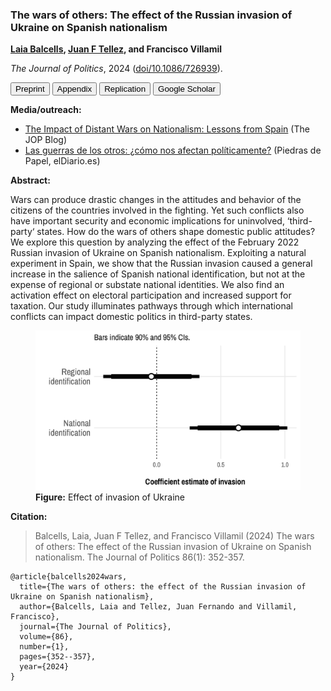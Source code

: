 ### The wars of others: The effect of the Russian invasion of Ukraine on Spanish nationalism

**[Laia Balcells](https://www.laiabalcells.com/), [Juan F Tellez](https://juanftellez.com/), and Francisco Villamil**

*The Journal of Politics*, 2024 ([doi/10.1086/726939](https://doi.org/10.1086/726939)).

<a href="https://nbviewer.org/github/franvillamil/franvillamil.github.io/blob/master/files/pubs/preprint_Balcells_Tellez_Villamil_JOP.pdf" target="_blank"><button type="button button1">Preprint</button></a> <a href="https://nbviewer.org/github/franvillamil/franvillamil.github.io/blob/master/files/pubs/appendix_Balcells_Tellez_Villamil_JOP.PNXFD6" target="_blank"><button type="button button1">Appendix</button></a> <a href="https://doi.org/10.7910/DVN/COS3BS" target="_blank"><button type="button button1">Replication</button></a> <a href="https://scholar.google.com/citations?view_op=view_citation&hl=en&user=G10YqfQAAAAJ&citation_for_view=G10YqfQAAAAJ:_FxGoFyzp5QC"><button type="button button1">Google Scholar</button></a>

**Media/outreach:**

- [The Impact of Distant Wars on Nationalism: Lessons from Spain](https://jop.blogs.uni-hamburg.de/the-impact-of-distant-wars-on-nationalism-lessons-from-spain/) (The JOP Blog)
- [Las guerras de los otros: ¿cómo nos afectan políticamente?](https://www.eldiario.es/piedrasdepapel/guerras-afectan-politicamente_132_10640558.html) (Piedras de Papel, elDiario.es)

**Abstract:**

Wars can produce drastic changes in the attitudes and behavior of the citizens of the countries involved in the fighting. Yet such conflicts also have important security and economic implications for uninvolved, ‘third-party‘ states. How do the wars of others shape domestic public attitudes? We explore this question by analyzing the effect of the February 2022 Russian invasion of Ukraine on Spanish nationalism. Exploiting a natural experiment in Spain, we show that the Russian invasion caused a general increase in the salience of Spanish national identification, but not at the expense of regional or substate national identities. We also find an activation effect on electoral participation and increased support for taxation. Our study illuminates pathways through which international conflicts can impact domestic politics in third-party states.

<figure>
<img src="https://github.com/franvillamil/franvillamil.github.io/raw/master/pubs/img/effect_ukraine.jpg">
<figcaption><b>Figure:</b> Effect of invasion of Ukraine</figcaption>
</figure>

**Citation:**

> Balcells, Laia, Juan F Tellez, and Francisco Villamil (2024) The wars of others: The effect of the Russian invasion of Ukraine on Spanish nationalism. The Journal of Politics 86(1): 352-357.

```
@article{balcells2024wars,
  title={The wars of others: the effect of the Russian invasion of Ukraine on Spanish nationalism},
  author={Balcells, Laia and Tellez, Juan Fernando and Villamil, Francisco},
  journal={The Journal of Politics},
  volume={86},
  number={1},
  pages={352--357},
  year={2024}
}
```